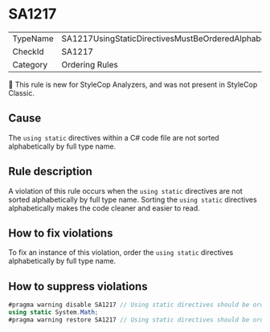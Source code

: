 # SA1217

<table>
<tr>
  <td>TypeName</td>
  <td>SA1217UsingStaticDirectivesMustBeOrderedAlphabetically</td>
</tr>
<tr>
  <td>CheckId</td>
  <td>SA1217</td>
</tr>
<tr>
  <td>Category</td>
  <td>Ordering Rules</td>
</tr>
</table>

:memo: This rule is new for StyleCop Analyzers, and was not present in StyleCop Classic.

## Cause

The `using static` directives within a C# code file are not sorted alphabetically by full type name.

## Rule description

A violation of this rule occurs when the `using static` directives are not sorted alphabetically by full type name. Sorting the `using static` directives alphabetically makes the code cleaner and easier to read.

## How to fix violations

To fix an instance of this violation, order the `using static` directives alphabetically by full type name.

## How to suppress violations

```csharp
#pragma warning disable SA1217 // Using static directives should be ordered alphabetically
using static System.Math;
#pragma warning restore SA1217 // Using static directives should be ordered alphabetically
```
